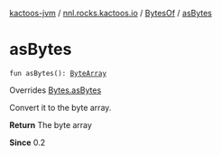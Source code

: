 [kactoos-jvm](../../index.md) / [nnl.rocks.kactoos.io](../index.md) / [BytesOf](index.md) / [asBytes](./as-bytes.md)

# asBytes

`fun asBytes(): `[`ByteArray`](https://kotlinlang.org/api/latest/jvm/stdlib/kotlin/-byte-array/index.html)

Overrides [Bytes.asBytes](../../nnl.rocks.kactoos/-bytes/as-bytes.md)

Convert it to the byte array.

**Return**
The byte array

**Since**
0.2

